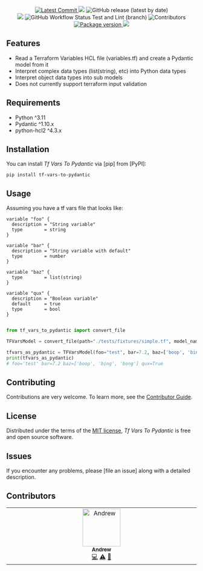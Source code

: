 <p align="center">
    <a href="https://github.com/andrewthetechie/tf-vars-to-pydantic" target="_blank">
        <img src="https://img.shields.io/github/last-commit/andrewthetechie/tf-vars-to-pydantic" alt="Latest Commit">
    </a>
    <img src="https://img.shields.io/badge/license-MIT-green">
    <img alt="GitHub release (latest by date)" src="https://img.shields.io/github/v/release/andrewthetechie/tf-vars-to-pydantic?label=Latest%20Release">
    <br />
    <a href="https://github.com/andrewthetechie/tf-vars-to-pydantic/issues"><img src="https://img.shields.io/github/issues/andrewthetechie/tf-vars-to-pydantic" /></a>
    <img alt="GitHub Workflow Status Test and Lint (branch)" src="https://img.shields.io/github/actions/workflow/status/andrewthetechie/tf-vars-to-pydantic/tests.yml?branch=main">
    <img alt="Contributors" src="https://img.shields.io/github/contributors/andrewthetechie/tf-vars-to-pydantic">
    <br />
    <a href="https://pypi.org/project/tf-vars-to-pydantic" target="_blank">
        <img src="https://img.shields.io/pypi/v/tf-vars-to-pydantic" alt="Package version">
    </a>
    <img src="https://img.shields.io/pypi/pyversions/tf-vars-to-pydantic">
</p>

## Features

- Read a Terraform Variables HCL file (variables.tf) and create a Pydantic model from it
- Interpret complex data types (list(string), etc) into Python data types
- Interpret object data types into sub models
- Does not currently support terraform input validation

## Requirements

- Python ^3.11
- Pydantic ^1.10.x
- python-hcl2 ^4.3.x

## Installation

You can install _Tf Vars To Pydantic_ via [pip] from [PyPI]:

```console
pip install tf-vars-to-pydantic
```

## Usage

Assuming you have a tf vars file that looks like:

```
variable "foo" {
  description = "String variable"
  type        = string
}

variable "bar" {
  description = "String variable with default"
  type        = number
}

variable "baz" {
  type        = list(string)
}

variable "qux" {
  description = "Boolean variable"
  default     = true
  type        = bool
}
```

```python

from tf_vars_to_pydantic import convert_file

TFVarsModel = convert_file(path="./tests/fixtures/simple.tf", model_name="TFVarsModel")

tfvars_as_pydantic = TFVarsModel(foo="test", bar=7.2, baz=['boop', 'bing', 'bong'])
print(tfvars_as_pydantic)
# foo='test' bar=7.2 baz=['boop', 'bing', 'bong'] qux=True
```

## Contributing

Contributions are very welcome.
To learn more, see the [Contributor Guide].

## License

Distributed under the terms of the [MIT license][license],
_Tf Vars To Pydantic_ is free and open source software.

## Issues

If you encounter any problems,
please [file an issue] along with a detailed description.

<!-- github-only -->

[license]: https://github.com/andrewthetechie/tf-vars-to-pydantic/blob/main/LICENSE
[contributor guide]: https://github.com/andrewthetechie/tf-vars-to-pydantic/blob/main/CONTRIBUTING.md

## Contributors

<!-- ALL-CONTRIBUTORS-LIST:START - Do not remove or modify this section -->
<!-- prettier-ignore-start -->
<!-- markdownlint-disable -->
<table>
  <tbody>
    <tr>
      <td align="center" valign="top" width="14.28%"><a href="https://github.com/andrewthetechie"><img src="https://avatars.githubusercontent.com/u/1377314?v=4?s=100" width="100px;" alt="Andrew"/><br /><sub><b>Andrew</b></sub></a><br /><a href="https://github.com/andrewthetechie/tf-vars-to-pydantic/commits?author=andrewthetechie" title="Code">💻</a> <a href="https://github.com/andrewthetechie/tf-vars-to-pydantic/commits?author=andrewthetechie" title="Tests">⚠️</a> <a href="https://github.com/andrewthetechie/tf-vars-to-pydantic/commits?author=andrewthetechie" title="Documentation">📖</a></td>
    </tr>
  </tbody>
</table>

<!-- markdownlint-restore -->
<!-- prettier-ignore-end -->

<!-- ALL-CONTRIBUTORS-LIST:END -->
<!-- prettier-ignore-start -->
<!-- markdownlint-disable -->

<!-- markdownlint-restore -->
<!-- prettier-ignore-end -->

<!-- ALL-CONTRIBUTORS-LIST:END -->
